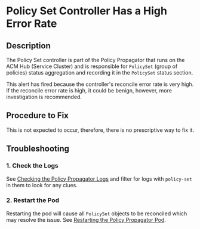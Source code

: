 # Policy Set Controller Has a High Error Rate

## Description

The Policy Set controller is part of the Policy Propagator that runs on the ACM Hub (Service
Cluster) and is responsible for `PolicySet` (group of policies) status aggregation and recording it
in the `PolicySet` status section.

This alert has fired because the controller's reconcile error rate is very high. If the reconcile
error rate is high, it could be benign, however, more investigation is recommended.

## Procedure to Fix

This is not expected to occur, therefore, there is no prescriptive way to fix it.

## Troubleshooting

### 1. Check the Logs

See [Checking the Policy Propagator Logs](../../common/policy-propagator-logs.md) and filter for
logs with `policy-set` in them to look for any clues.

### 2. Restart the Pod

Restarting the pod will cause all `PolicySet` objects to be reconciled which may resolve the issue.
See [Restarting the Policy Propagator Pod](../../common/policy-propagator-restart.md).
